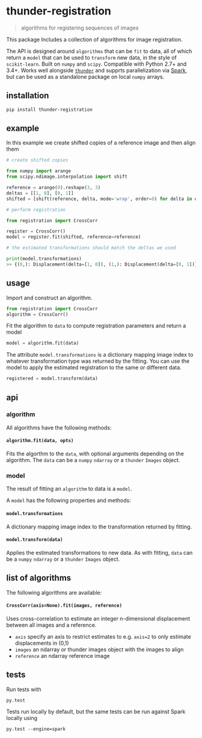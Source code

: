 # thunder-registration

> algorithms for registering sequences of images

This package Includes a collection of algorithms for image registration.

The API is designed around `algorithms` that can be `fit` to data, all of which return a `model` that can be used to `transform` new data, in the style of `scikit-learn`. Built on `numpy` and `scipy`. Compatible with Python 2.7+ and 3.4+. Works well alongside [`thunder`](http://thunder-project.org) and supprts parallelization via [Spark](spark-project.org), but can be used as a standalone package on local `numpy` arrays.

## installation

```bash
pip install thunder-registration
```

## example

In this example we create shifted copies of a reference image and then align them

```python
# create shifted copies

from numpy import arange
from scipy.ndimage.interpolation import shift

reference = arange(9).reshape(3, 3)
deltas = [[1, 0], [0, 1]]
shifted = [shift(reference, delta, mode='wrap', order=0) for delta in deltas]

# perform registration

from registration import CrossCorr

register = CrossCorr()
model = register.fit(shifted, reference=reference)

# the estimated transformations should match the deltas we used

print(model.transformations)
>> {(0,): Displacement(delta=[1, 0]), (1,): Displacement(delta=[0, 1])}
```

## usage

Import and construct an algorithm.

```python
from registration import CrossCorr
algorithm = CrossCorr()
```

Fit the algorithm to `data` to compute registration parameters and return a model

```python
model = algorithm.fit(data)
```

The attribute `model.transformations` is a dictionary mapping image index to whatever transformation type was returned by the fitting. You can use the model to apply the estimated registration to the same or different data.

```python
registered = model.transform(data)
```

## api

### algorithm

All algorithms have the following methods:

#### `algorithm.fit(data, opts)`

Fits the algorthm to the `data`, with optional arguments depending on the algorithm. The `data` can be a `numpy` `ndarray` or a `thunder` `Images` object.

### model

The result of fitting an `algorithm` to data is a `model`.

A `model` has the following properties and methods:

#### `model.transformations`

A dictionary mapping image index to the transformation returned by fitting.

#### `model.transform(data)`

Applies the estimated transformations to new data. As with fitting, `data` can be a `numpy` `ndarray` or a `thunder` `Images` object.

## list of algorithms

The following algorithms are available:

#### `CrossCorr(axis=None).fit(images, reference)`

Uses cross-correlation to estimate an integer n-dimensional displacement between all images and a reference.

- `axis` specify an axis to restrict estimates to e.g. `axis=2` to only estimate displacements in (0,1)
- `images` an ndarray or thunder images object with the images to align
- `reference` an ndarray reference image

## tests

Run tests with 

```
py.test
```

Tests run locally by default, but the same tests can be run against Spark locally using

```
py.test --engine=spark
```
